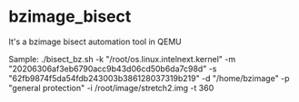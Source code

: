 # bzimage_bisect
It's a bzimage bisect automation tool in QEMU

Sample:
./bisect_bz.sh -k "/root/os.linux.intelnext.kernel" -m "20206306af3eb6790acc9b43d06cd50b6da7c98d" -s "62fb9874f5da54fdb243003b386128037319b219" -d "/home/bzimage" -p "general protection" -i /root/image/stretch2.img -t 360
